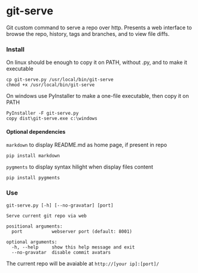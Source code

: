 git-serve
=========

Git custom command to serve a repo over http.
Presents a web interface to browse the repo, history, tags and branches, and to view file diffs.

### Install

On linux should be enough to copy it on PATH, without .py, and to make it executable

    cp git-serve.py /usr/local/bin/git-serve
    chmod +x /usr/local/bin/git-serve

On windows use PyInstaller to make a one-file executable, then copy it on PATH 

    PyInstaller -F git-serve.py
    copy dist\git-serve.exe c:\windows


#### Optional dependencies

`markdown` to display README.md as home page, if present in repo

    pip install markdown

`pygments` to display syntax hilight when display files content

    pip install pygments

### Use

	git-serve.py [-h] [--no-gravatar] [port]

	Serve current git repo via web

	positional arguments:
	  port           webserver port (default: 8001)

	optional arguments:
	  -h, --help     show this help message and exit
	  --no-gravatar  disable commit avatars

    
The current repo will be avaiable at `http://[your ip]:[port]/`

